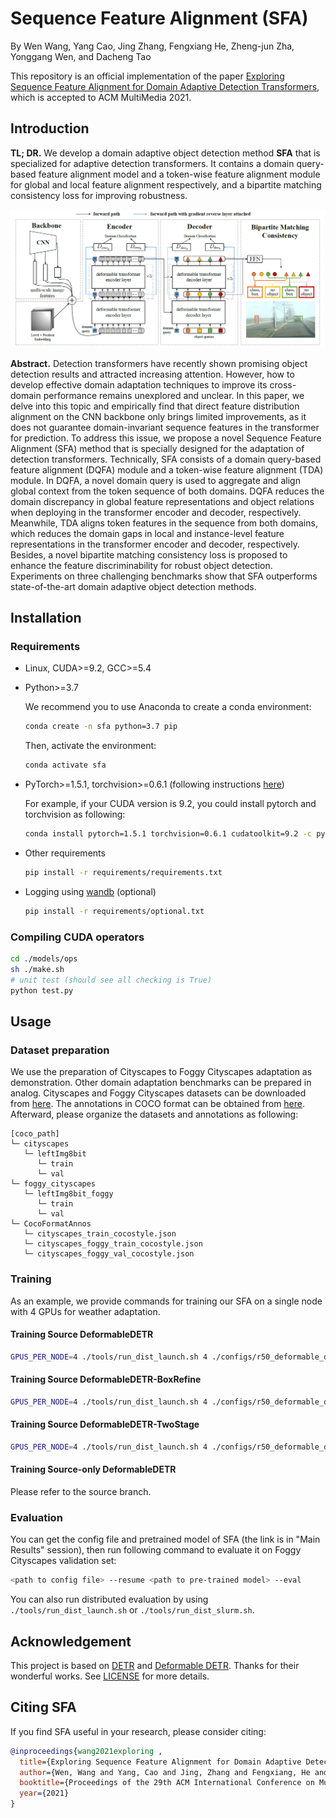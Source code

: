 # Sequence Feature Alignment (SFA)

By Wen Wang,  Yang Cao,  Jing Zhang, Fengxiang He, Zheng-jun Zha, Yonggang Wen, and Dacheng Tao

This repository is an official implementation of the paper [Exploring Sequence Feature Alignment for Domain Adaptive Detection Transformers](https://arxiv.org/abs/2107.12636), which is accepted to ACM MultiMedia 2021.


## Introduction

**TL; DR.**  We develop a domain adaptive object detection method **SFA** that is specialized for adaptive detection transformers. It contains a domain query-based feature alignment model and a token-wise feature alignment module for global and local feature alignment respectively, and a bipartite matching consistency loss for improving robustness. 

![SFA](./figs/SFA.png)

**Abstract.**  Detection transformers have recently shown promising object detection results and attracted increasing attention. However, how to develop effective domain adaptation techniques to improve its cross-domain performance remains unexplored and unclear. In this paper, we delve into this topic and empirically find that direct feature distribution alignment on the CNN backbone only brings limited improvements, as it does not guarantee domain-invariant sequence features in the transformer for prediction. To address this issue, we propose a novel Sequence Feature Alignment (SFA) method that is specially designed for the adaptation of detection transformers. Technically, SFA consists of a domain query-based feature alignment (DQFA) module and a token-wise feature alignment (TDA) module. In DQFA, a novel domain query is used to aggregate and align global context from the token sequence of both domains. DQFA reduces the domain discrepancy in global feature representations and object relations when deploying in the transformer encoder and decoder, respectively. Meanwhile, TDA aligns token features in the sequence from both domains, which reduces the domain gaps in local and instance-level feature representations in the transformer encoder and decoder, respectively. Besides, a novel bipartite matching consistency loss is proposed to enhance the feature discriminability for robust object detection. Experiments on three challenging benchmarks show that SFA outperforms state-of-the-art domain adaptive object detection methods.


## Installation

### Requirements

* Linux, CUDA>=9.2, GCC>=5.4
  
* Python>=3.7

    We recommend you to use Anaconda to create a conda environment:
    ```bash
    conda create -n sfa python=3.7 pip
    ```
    Then, activate the environment:
    ```bash
    conda activate sfa
    ```
  
* PyTorch>=1.5.1, torchvision>=0.6.1 (following instructions [here](https://pytorch.org/))

    For example, if your CUDA version is 9.2, you could install pytorch and torchvision as following:
    ```bash
    conda install pytorch=1.5.1 torchvision=0.6.1 cudatoolkit=9.2 -c pytorch
    ```
  
* Other requirements
    ```bash
    pip install -r requirements/requirements.txt
    ```

* Logging using [wandb](https://wandb.ai/site) (optional)
    ```bash
    pip install -r requirements/optional.txt
    ```

### Compiling CUDA operators
```bash
cd ./models/ops
sh ./make.sh
# unit test (should see all checking is True)
python test.py
```

## Usage

### Dataset preparation

We use the preparation of Cityscapes to Foggy Cityscapes adaptation as demonstration. Other domain adaptation benchmarks can be prepared in analog.
Cityscapes and Foggy Cityscapes datasets can be downloaded from [here](https://www.cityscapes-dataset.com/login/). The annotations in COCO format can be obtained from [here](https://drive.google.com/drive/folders/1x95Qjun_AIi6BvtqGwWF6y9kPrVFIcI9?usp=sharing). Afterward, please organize the datasets and annotations as following:

```
[coco_path]
└─ cityscapes
   └─ leftImg8bit
      └─ train
      └─ val
└─ foggy_cityscapes
   └─ leftImg8bit_foggy
      └─ train
      └─ val
└─ CocoFormatAnnos
   └─ cityscapes_train_cocostyle.json
   └─ cityscapes_foggy_train_cocostyle.json
   └─ cityscapes_foggy_val_cocostyle.json
```

### Training

As an example, we provide commands for training our SFA on a single node with 4 GPUs for weather adaptation.

#### Training Source DeformableDETR

```bash
GPUS_PER_NODE=4 ./tools/run_dist_launch.sh 4 ./configs/r50_deformable_detr.sh --wandb
```

#### Training Source DeformableDETR-BoxRefine

```bash
GPUS_PER_NODE=4 ./tools/run_dist_launch.sh 4 ./configs/r50_deformable_detr_plus_iterative_bbox_refinement.sh --wandb
```

#### Training Source DeformableDETR-TwoStage

```bash
GPUS_PER_NODE=4 ./tools/run_dist_launch.sh 4 ./configs/r50_deformable_detr_plus_iterative_bbox_refinement_plus_plus_two_stage.sh --wandb
```

#### Training Source-only DeformableDETR
Please refer to the source branch.

### Evaluation

You can get the config file and pretrained model of SFA (the link is in "Main Results" session), then run following command to evaluate it on Foggy Cityscapes validation set:

```bash
<path to config file> --resume <path to pre-trained model> --eval
```

You can also run distributed evaluation by using ```./tools/run_dist_launch.sh``` or ```./tools/run_dist_slurm.sh```.

## Acknowledgement 

This project is based on [DETR](https://github.com/facebookresearch/detr) and  [Deformable DETR](https://github.com/fundamentalvision/Deformable-DETR). Thanks for their wonderful works. See [LICENSE](./LICENSE) for more details. 


## Citing SFA
If you find SFA useful in your research, please consider citing:
```bibtex
@inproceedings{wang2021exploring ,
  title={Exploring Sequence Feature Alignment for Domain Adaptive Detection Transformers},
  author={Wen, Wang and Yang, Cao and Jing, Zhang and Fengxiang, He and Zheng-Jun, Zha and Yonggang, Wen and Dacheng, Tao},
  booktitle={Proceedings of the 29th ACM International Conference on Multimedia},
  year={2021}
}
```
